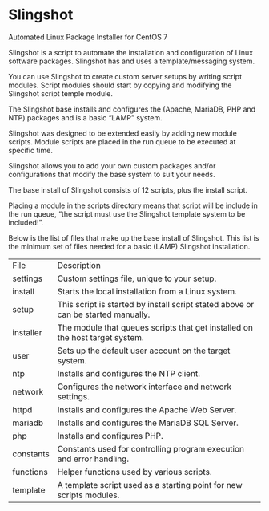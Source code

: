 # Slingshot

Automated Linux Package Installer for CentOS 7

Slingshot is a script to automate the installation and configuration of Linux software packages. Slingshot has and uses a template/messaging system.

You can use Slingshot to create custom server setups by writing script modules. Script modules should start by copying and modifying the Slingshot script temple module.

The Slingshot base installs and configures the (Apache, MariaDB, PHP and NTP) packages and is a basic “LAMP” system.

Slingshot was designed to be extended easily by adding new module scripts. Module scripts are placed in the run queue to be executed at specific time. 

Slingshot allows you to add your own custom packages and/or configurations that modify the base system to suit your needs.

The base install of Slingshot consists of 12 scripts, plus the install script. 

Placing a module in the scripts directory means that script will be include in the run queue, “the script must use the Slingshot template system to be included!”.

Below is the list of files that make up the base install of Slingshot. This list is the minimum set of files needed for a basic (LAMP) Slingshot installation.

<table>
<tr><td>File</td><td>Description</td>
<tr><td>settings</td><td>Custom settings file, unique to your setup.</td>
<tr><td>install</td><td>Starts the local installation from a Linux system.</td>
<tr><td>setup</td><td>This script is started by install script stated above or can be started manually.</td>
<tr><td>installer</td><td>The module that queues scripts that get installed on the host target system.</td>
<tr><td>user</td><td>Sets up the default user account on the target system.</td>
<tr><td>ntp</td><td>Installs and configures the NTP client.</td>
<tr><td>network</td><td>Configures the network interface and network settings.</td>
<tr><td>httpd</td><td>Installs and configures the Apache Web Server.</td>
<tr><td>mariadb</td><td>Installs and configures the MariaDB SQL Server.</td>
<tr><td>php</td><td>Installs and configures PHP.</td>
<tr><td>constants</td><td>Constants used for controlling program execution and error handling.</td>
<tr><td>functions</td><td>Helper functions used by various scripts.</td>
<tr><td>template	</td><td>A template script used as a starting point for new scripts modules.</td>
</table>

